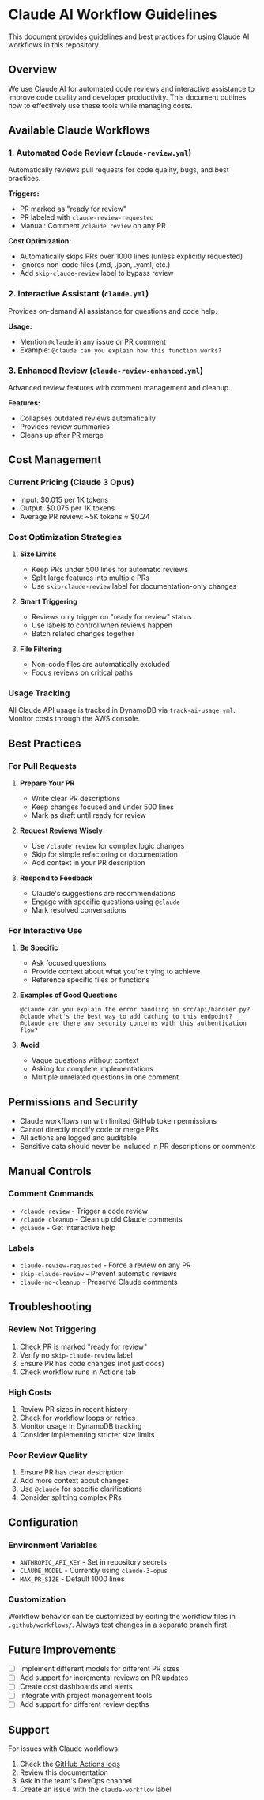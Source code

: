 # Claude AI Workflow Guidelines

This document provides guidelines and best practices for using Claude AI workflows in this repository.

## Overview

We use Claude AI for automated code reviews and interactive assistance to improve code quality and developer productivity. This document outlines how to effectively use these tools while managing costs.

## Available Claude Workflows

### 1. Automated Code Review (`claude-review.yml`)
Automatically reviews pull requests for code quality, bugs, and best practices.

**Triggers:**
- PR marked as "ready for review"
- PR labeled with `claude-review-requested`
- Manual: Comment `/claude review` on any PR

**Cost Optimization:**
- Automatically skips PRs over 1000 lines (unless explicitly requested)
- Ignores non-code files (.md, .json, .yaml, etc.)
- Add `skip-claude-review` label to bypass review

### 2. Interactive Assistant (`claude.yml`)
Provides on-demand AI assistance for questions and code help.

**Usage:**
- Mention `@claude` in any issue or PR comment
- Example: `@claude can you explain how this function works?`

### 3. Enhanced Review (`claude-review-enhanced.yml`)
Advanced review features with comment management and cleanup.

**Features:**
- Collapses outdated reviews automatically
- Provides review summaries
- Cleans up after PR merge

## Cost Management

### Current Pricing (Claude 3 Opus)
- Input: $0.015 per 1K tokens
- Output: $0.075 per 1K tokens
- Average PR review: ~5K tokens ≈ $0.24

### Cost Optimization Strategies

1. **Size Limits**
   - Keep PRs under 500 lines for automatic reviews
   - Split large features into multiple PRs
   - Use `skip-claude-review` label for documentation-only changes

2. **Smart Triggering**
   - Reviews only trigger on "ready for review" status
   - Use labels to control when reviews happen
   - Batch related changes together

3. **File Filtering**
   - Non-code files are automatically excluded
   - Focus reviews on critical paths

### Usage Tracking
All Claude API usage is tracked in DynamoDB via `track-ai-usage.yml`. Monitor costs through the AWS console.

## Best Practices

### For Pull Requests

1. **Prepare Your PR**
   - Write clear PR descriptions
   - Keep changes focused and under 500 lines
   - Mark as draft until ready for review

2. **Request Reviews Wisely**
   - Use `/claude review` for complex logic changes
   - Skip for simple refactoring or documentation
   - Add context in your PR description

3. **Respond to Feedback**
   - Claude's suggestions are recommendations
   - Engage with specific questions using `@claude`
   - Mark resolved conversations

### For Interactive Use

1. **Be Specific**
   - Ask focused questions
   - Provide context about what you're trying to achieve
   - Reference specific files or functions

2. **Examples of Good Questions**
   ```
   @claude can you explain the error handling in src/api/handler.py?
   @claude what's the best way to add caching to this endpoint?
   @claude are there any security concerns with this authentication flow?
   ```

3. **Avoid**
   - Vague questions without context
   - Asking for complete implementations
   - Multiple unrelated questions in one comment

## Permissions and Security

- Claude workflows run with limited GitHub token permissions
- Cannot directly modify code or merge PRs
- All actions are logged and auditable
- Sensitive data should never be included in PR descriptions or comments

## Manual Controls

### Comment Commands
- `/claude review` - Trigger a code review
- `/claude cleanup` - Clean up old Claude comments
- `@claude` - Get interactive help

### Labels
- `claude-review-requested` - Force a review on any PR
- `skip-claude-review` - Prevent automatic reviews
- `claude-no-cleanup` - Preserve Claude comments

## Troubleshooting

### Review Not Triggering
1. Check PR is marked "ready for review"
2. Verify no `skip-claude-review` label
3. Ensure PR has code changes (not just docs)
4. Check workflow runs in Actions tab

### High Costs
1. Review PR sizes in recent history
2. Check for workflow loops or retries
3. Monitor usage in DynamoDB tracking
4. Consider implementing stricter size limits

### Poor Review Quality
1. Ensure PR has clear description
2. Add more context about changes
3. Use `@claude` for specific clarifications
4. Consider splitting complex PRs

## Configuration

### Environment Variables
- `ANTHROPIC_API_KEY` - Set in repository secrets
- `CLAUDE_MODEL` - Currently using `claude-3-opus`
- `MAX_PR_SIZE` - Default 1000 lines

### Customization
Workflow behavior can be customized by editing the workflow files in `.github/workflows/`. Always test changes in a separate branch first.

## Future Improvements

- [ ] Implement different models for different PR sizes
- [ ] Add support for incremental reviews on PR updates
- [ ] Create cost dashboards and alerts
- [ ] Integrate with project management tools
- [ ] Add support for different review depths

## Support

For issues with Claude workflows:
1. Check the [GitHub Actions logs](../../actions)
2. Review this documentation
3. Ask in the team's DevOps channel
4. Create an issue with the `claude-workflow` label